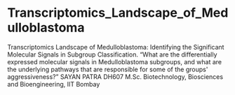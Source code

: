 # Transcriptomics_Landscape_of_Medulloblastoma
Transcriptomics Landscape of Medulloblastoma: Identifying the Significant Molecular Signals in  Subgroup Classification. “What are the differentially expressed molecular signals in  Medulloblastoma subgroups, and what are the underlying pathways that are responsible for  some of the groups' aggressiveness?” 
 SAYAN PATRA 
 DH607
  M.Sc. Biotechnology, Biosciences and Bioengineering, IIT Bombay 
